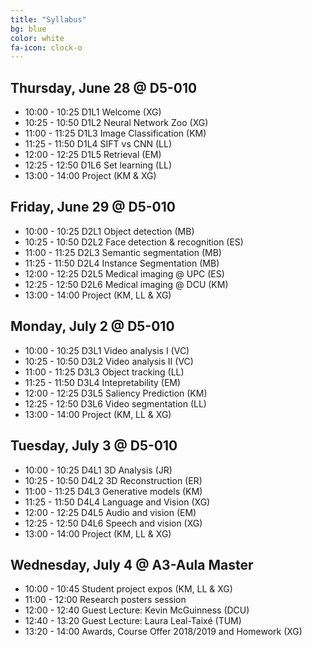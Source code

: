 ```yaml
---
title: "Syllabus"
bg: blue
color: white
fa-icon: clock-o
---
```


## Thursday, June 28 @ D5-010

- 10:00 - 10:25 D1L1 Welcome (XG) 
- 10:25 - 10:50 D1L2 Neural Network Zoo (XG)  
- 11:00 - 11:25 D1L3 Image Classification (KM)
- 11:25 - 11:50 D1L4 SIFT vs CNN (LL)
- 12:00 - 12:25 D1L5 Retrieval (EM) 
- 12:25 - 12:50 D1L6 Set learning (LL)
- 13:00 - 14:00 Project (KM & XG)

## Friday, June 29 @ D5-010

- 10:00 - 10:25 D2L1 Object detection (MB) 
- 10:25 - 10:50 D2L2 Face detection & recognition (ES)
- 11:00 - 11:25 D2L3 Semantic segmentation (MB)
- 11:25 - 11:50 D2L4 Instance Segmentation (MB)
- 12:00 - 12:25 D2L5 Medical imaging @ UPC (ES)
- 12:25 - 12:50 D2L6 Medical imaging @ DCU (KM)
- 13:00 - 14:00 Project (KM, LL & XG) 

## Monday, July 2 @ D5-010

- 10:00 - 10:25 D3L1 Video analysis I (VC)
- 10:25 - 10:50 D3L2 Video analysis II (VC)
- 11:00 - 11:25 D3L3 Object tracking (LL) 
- 11:25 - 11:50 D3L4 Intepretability (EM)
- 12:00 - 12:25 D3L5 Saliency Prediction (KM) 
- 12:25 - 12:50 D3L6 Video segmentation (LL)
- 13:00 - 14:00 Project (KM, LL & XG)

## Tuesday, July 3 @ D5-010

- 10:00 - 10:25 D4L1 3D Analysis (JR)
- 10:25 - 10:50 D4L2 3D Reconstruction (ER)
- 11:00 - 11:25 D4L3 Generative models (KM)
- 11:25 - 11:50 D4L4 Language and Vision (XG) 
- 12:00 - 12:25 D4L5 Audio and vision (EM)
- 12:25 - 12:50 D4L6 Speech and vision (XG)
- 13:00 - 14:00 Project (KM, LL & XG)

## Wednesday, July 4 @ A3-Aula Master

- 10:00 - 10:45 Student project expos (KM, LL & XG)
- 11:00 - 12:00 Research posters session
- 12:00 - 12:40 Guest Lecture: Kevin McGuinness (DCU)
- 12:40 - 13:20 Guest Lecture: Laura Leal-Taixé (TUM)
- 13:20 - 14:00 Awards, Course Offer 2018/2019 and Homework (XG)
